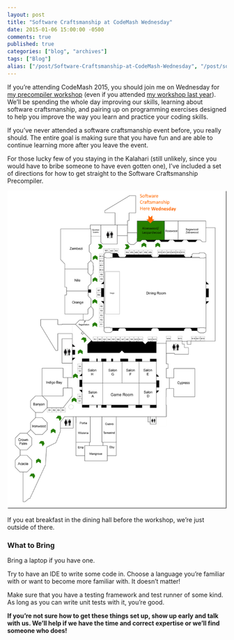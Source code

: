 ```yaml
---
layout: post
title: "Software Craftsmanship at CodeMash Wednesday"
date: 2015-01-06 15:00:00 -0500
comments: true
published: true
categories: ["blog", "archives"]
tags: ["Blog"]
alias: ["/post/Software-Craftsmanship-at-CodeMash-Wednesday", "/post/software-craftsmanship-at-codemash-wednesday"]
---
```

<!-- more -->



<p>If you’re attending CodeMash 2015, you should join me on Wednesday for <a href="http://brendan.enrick.com/post/Speaking-at-CodeMash-2015" target="_blank">my precompiler workshop</a> (even if you attended <a href="http://brendan.enrick.com/post/CodeMash-2014-Software-Craftsmanship-Precompiler-Workshop" target="_blank">my workshop last year</a>). We’ll be spending the whole day improving our skills, learning about software craftsmanship, and pairing up on programming exercises designed to help you improve the way you learn and practice your coding skills.</p>  <p>If you’ve never attended a software craftsmanship event before, you really should. The entire goal is making sure that you have fun and are able to continue learning more after you leave the event.</p>  <p>For those lucky few of you staying in the Kalahari (still unlikely, since you would have to bribe someone to have even gotten one), I’ve included a set of directions for how to get straight to the Software Craftsmanship Precompiler.</p>  <p><a href="/images/files/SoftwareCraftsmanshipPrecompilerDirections.png"><img title="SoftwareCraftsmanshipPrecompilerDirections" style="border-left-width: 0px; border-right-width: 0px; background-image: none; border-bottom-width: 0px; padding-top: 0px; padding-left: 0px; display: inline; padding-right: 0px; border-top-width: 0px" border="0" alt="SoftwareCraftsmanshipPrecompilerDirections" src="/images/files/SoftwareCraftsmanshipPrecompilerDirections_thumb.png" max-width="100%" /></a></p>  <p>If you eat breakfast in the dining hall before the workshop, we’re just outside of there. </p>  <h3></h3>  <h3>What to Bring</h3>  <p>Bring a laptop if you have one. </p>  <p>Try to have an IDE to write some code in. Choose a language you’re familiar with or want to become more familiar with. It doesn’t matter!</p>  <p>Make sure that you have a testing framework and test runner of some kind. As long as you can write unit tests with it, you’re good. </p>  <p><strong>If you’re not sure how to get these things set up, show up early and talk with us. We’ll help if we have the time and correct expertise or we’ll find someone who does!</strong></p>
